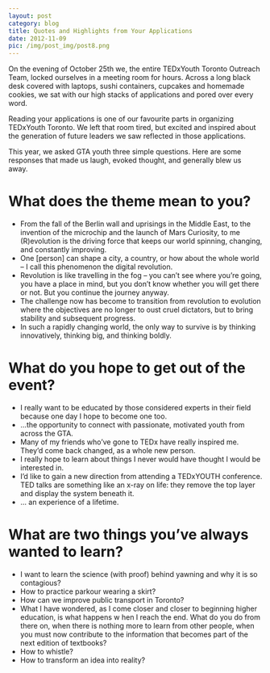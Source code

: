 ```yaml
---
layout: post
category: blog
title: Quotes and Highlights from Your Applications
date: 2012-11-09
pic: /img/post_img/post8.png
---
```


On the evening of October 25th we, the entire TEDxYouth Toronto Outreach Team, locked ourselves in a meeting room for hours.  Across a long black desk covered with laptops, sushi containers, cupcakes and homemade cookies, we sat with our high stacks of applications and pored over every word.

Reading your applications is one of our favourite parts in organizing TEDxYouth Toronto.   We left that room tired, but excited and inspired about the generation of future leaders we saw reflected in those applications.

This year, we asked GTA youth three simple questions.   Here are some responses that made us laugh, evoked thought, and generally blew us away.

# What does the theme mean to you?
* From the fall of the Berlin wall and uprisings in the Middle East, to the invention of the microchip and the launch of Mars Curiosity, to me (R)evolution is the driving force that keeps our world spinning, changing, and constantly improving.
* One [person] can shape a city, a country, or how about the whole world – I call this phenomenon the digital revolution.
* Revolution is like travelling in the fog – you can’t see where you’re going, you have a place in mind, but you don’t know whether you will get there or not.  But you continue the journey anyway.
* The challenge now has become to transition from revolution to evolution where the objectives are no longer to oust cruel dictators, but to bring stability and subsequent progress.
* In such a rapidly changing world, the only way to survive is by thinking innovatively, thinking big, and thinking boldly.

# What do you hope to get out of the event?
* I really want to be educated by those considered experts in their field because one day I hope to become one too.
* …the opportunity to connect with passionate, motivated youth from across the GTA.
* Many of my friends who’ve gone to TEDx have really inspired me.  They’d come back changed, as a whole new person.
* I really hope to learn about things I never would have thought I would be interested in.
* I’d like to gain a new direction from attending a TEDxYOUTH conference.  TED talks are something like an x-ray on life: they remove the top layer and display the system beneath it.
* … an experience of a lifetime.

# What are two things you’ve always wanted to learn?
* I want to learn the science (with proof) behind yawning and why it is so contagious?
* How to practice parkour wearing a skirt?
* How can we improve public transport in Toronto?
* What I  have wondered, as I come closer and closer to beginning higher education, is what happens w hen I reach the end.  What do you do from there on, when there is nothing more to learn from other people, when you must now contribute to the information that becomes part of the next edition of textbooks?
* How to whistle?
* How to transform an idea into reality?
